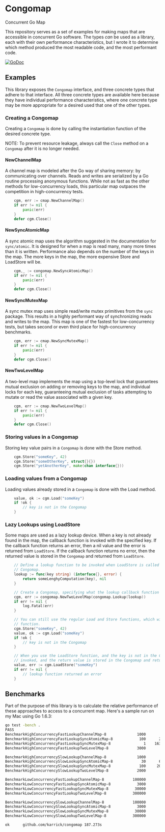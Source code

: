 # Congomap

Concurrent Go Map

This repository serves as a set of examples for making maps that are accessible in concurrent Go
software. The types _can_ be used as a library, each with their own performance characteristics, but
I wrote it to determine which method produced the most readable code, and the most performant code.

[![GoDoc](https://godoc.org/github.com/karrick/congomap?status.svg)](https://godoc.org/github.com/karrick/congomap)

## Examples

This library exposes the `Congomap` interface, and three concrete types that adhere to that
interface. All three concrete types are available here because they have individual performance
characteristics, where one concrete type may be more appropriate for a desired used that one of the
other types.

### Creating a Congomap

Creating a `Congomap` is done by calling the instantiation function of the desired concrete type.

NOTE: To prevent resource leakage, always call the `Close` method on a `Congomap` after it is no
longer needed.

#### NewChannelMap

A channel map is modeled after the Go way of sharing memory: by communicating over channels. Reads
and writes are serialized by a Go routine processing anonymous functions. While not as fast as the
other methods for low-concurrency loads, this particular map outpaces the competition in
high-concurrency tests.

```Go
    cgm, err := cmap.NewChannelMap()
    if err != nil {
        panic(err)
    }
    defer cgm.Close()
```

#### NewSyncAtomicMap

A sync atomic map uses the algorithm suggested in the documentation for `sync/atomic`. It is
designed for when a map is read many, many more times than it is written. Performance also depends
on the number of the keys in the map. The more keys in the map, the more expensive Store and
LoadStore will be.

```Go
    cgm,_ := congomap.NewSyncAtomicMap()
    if err != nil {
        panic(err)
    }
    defer cgm.Close()
```

#### NewSyncMutexMap

A sync mutex map uses simple read/write mutex primitives from the `sync` package. This results in a
highly performant way of synchronizing reads and writes to the map. This map is one of the fastest
for low-concurrency tests, but takes second or even third place for high-concurrency benchmarks.

```Go
    cgm, err := cmap.NewSyncMutexMap()
    if err != nil {
        panic(err)
    }
    defer cgm.Close()
```

#### NewTwoLevelMap

A two-level map implements the map using a top-level lock that guarantees mutual exclusion on adding
or removing keys to the map, and individual locks for each key, guaranteeing mutual exclusion of
tasks attempting to mutate or read the value associated with a given key.

```Go
    cgm, err := cmap.NewTwoLevelMap()
    if err != nil {
        panic(err)
    }
    defer cgm.Close()
```

### Storing values in a Congomap

Storing key value pairs in a `Congomap` is done with the Store method.

```Go
    cgm.Store("someKey", 42)
    cgm.Store("someOtherKey", struct{}{})
    cgm.Store("yetAnotherKey", make(chan interface{}))
```

### Loading values from a Congomap

Loading values already stored in a `Congomap` is done with the Load method.

```Go
    value, ok := cgm.Load("someKey")
    if !ok {
        // key is not in the Congomap
    }
```

### Lazy Lookups using LoadStore

Some maps are used as a lazy lookup device. When a key is not already found in the map, the callback
function is invoked with the specified key. If the callback function returns an error, then a nil
value and the error is returned from `LoadStore`. If the callback function returns no error, then
the returned value is stored in the `Congomap` and returned from `LoadStore`.

```Go
    // Define a lookup function to be invoked when LoadStore is called for a key not stored in the
    // Congomap.
    lookup := func(key string) (interface{}, error) {
        return someLenghyComputation(key), nil
    }

    // Create a Congomap, specifying what the lookup callback function is.
    cgm, err := congomap.NewTwoLevelMap(congomap.Lookup(lookup))
    if err != nil {
        log.Fatal(err)
    }

    // You can still use the regular Load and Store functions, which will not invoke the lookup
    // function.
    cgm.Store("someKey", 42)
    value, ok := cgm.Load("someKey")
    if !ok {
        // key is not in the Congomap
    }

    // When you use the LoadStore function, and the key is not in the Congomap, the lookup funciton is
    // invoked, and the return value is stored in the Congomap and returned to the program.
    value, err := cgm.LoadStore("someKey")
    if err != nil {
        // lookup function returned an error
    }
```

## Benchmarks

Part of the purpose of this library is to calculate the relative performance of these approaches to
access to a concurrent map. Here's a sample run on my Mac using Go 1.6.3:

```bash
go test -bench .
PASS
BenchmarkHighConcurrencyFastLookupChannelMap-8              1000       1719902 ns/op
BenchmarkHighConcurrencyFastLookupSyncAtomicMap-8            100      22276241 ns/op
BenchmarkHighConcurrencyFastLookupSyncMutexMap-8               1	1632581613 ns/op
BenchmarkHighConcurrencyFastLookupTwoLevelMap-8             3000        507488 ns/op

BenchmarkHighConcurrencySlowLookupChannelMap-8              1000       1625607 ns/op
BenchmarkHighConcurrencySlowLookupSyncAtomicMap-8             30      60743763 ns/op
BenchmarkHighConcurrencySlowLookupSyncMutexMap-8             100     202947478 ns/op
BenchmarkHighConcurrencySlowLookupTwoLevelMap-8             2000        541066 ns/op

BenchmarkLowConcurrencyFastLookupChannelMap-8             100000         16790 ns/op
BenchmarkLowConcurrencyFastLookupSyncAtomicMap-8            3000        383506 ns/op
BenchmarkLowConcurrencyFastLookupSyncMutexMap-8            30000         35809 ns/op
BenchmarkLowConcurrencyFastLookupTwoLevelMap-8            300000          5335 ns/op

BenchmarkLowConcurrencySlowLookupChannelMap-8             100000         17335 ns/op
BenchmarkLowConcurrencySlowLookupSyncAtomicMap-8            3000        819874 ns/op
BenchmarkLowConcurrencySlowLookupSyncMutexMap-8            30000         33580 ns/op
BenchmarkLowConcurrencySlowLookupTwoLevelMap-8            300000          5229 ns/op

ok      github.com/karrick/congomap	187.273s
```
